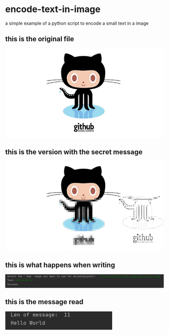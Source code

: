 # encode-text-in-image
a simple example of a python script to encode a small text in a image

## this is the original file


![original_file](https://github.com/AlbertoEusebio/encode-text-in-image/blob/main/assets/github-code-logo-open-source.bmp?raw=true)


## this is the version with the secret message


![message_encripted_file](https://github.com/AlbertoEusebio/encode-text-in-image/blob/main/assets/encoded_text_im.bmp?raw=true)


## this is what happens when writing


![message_writing](https://github.com/AlbertoEusebio/encode-text-in-image/blob/main/assets/screen_writing.png?raw=true)


## this is the message read


![message_reading](https://github.com/AlbertoEusebio/encode-text-in-image/blob/main/assets/screen_reading.png?raw=true)



